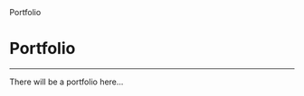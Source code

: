 <!doctype html>
<html>
<head>
	Portfolio
</head>

<body>
	<h1>Portfolio</h1>
	<hr>
	There will be a portfolio here...
</body>
</html>
